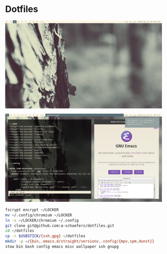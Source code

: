 # Dotfiles

![scrot1](screenshots/2020-01-26-203638_1366x768_scrot.png)

![scrot2](screenshots/2020-01-27-032512_1366x768_scrot.png)

```bash
fscrypt encrypt ~/LOCKER
mv ~/.config/chromium ~/LOCKER
ln -s ~/LOCKER/chromium ~/.config
git clone git@github.com:a-schaefers/dotfiles.git
cd ~/dotfiles
cp -r $USBSTICK/{ssh,gpg} ~/dotfiles
mkdir -p ~/{bin,.emacs.d/straight/versions,.config/{mpv,spm,dunst}}
stow bin bash config emacs misc wallpaper ssh gnupg
```
